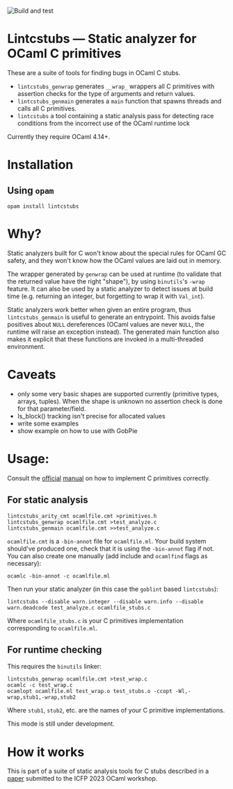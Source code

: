 ![Build and test](https://github.com/edwintorok/lintcstubs/actions/workflows/workflow.yml/badge.svg)

Lintcstubs — Static analyzer for OCaml C primitives
===================================================

These are a suite of tools for finding bugs in OCaml C stubs.

* `lintcstubs_genwrap` generates `__wrap_` wrappers all C primitives with assertion checks for the type of arguments and return values.
* `lintcstubs_genmain` generates a `main` function that spawns threads and calls all C primitives.
* `lintcstubs` a tool containing a static analysis pass for detecting race conditions from the incorrect use of the OCaml runtime lock

Currently they require OCaml 4.14+.

# Installation

## Using `opam`

```
opam install lintcstubs
```

# Why?

Static analyzers built for C won't know about the special rules for OCaml GC safety, and they won't know how the OCaml values are laid out in memory.

The wrapper generated by `genwrap` can be used at runtime (to validate that the returned value have the right "shape"), by using `binutils`'s `-wrap` feature.
It can also be used by a static analyzer to detect issues at build time (e.g. returning an integer, but forgetting to wrap it with `Val_int`).

Static analyzers work better when given an entire program, thus `lintcstubs_genmain` is useful to generate an entrypoint.
This avoids false positives about `NULL` dereferences (OCaml values are never `NULL`, the runtime will raise an exception instead).
The generated main function also makes it explicit that these functions are invoked in a multi-threaded environment.

# Caveats

* only some very basic shapes are supported currently (primitive types, arrays, tuples). When the shape is unknown no assertion check is done for that parameter/field.
* Is_block() tracking isn't precise for allocated values
* write some examples
* show example on how to use with GobPie

# Usage:

Consult the [official](https://v2.ocaml.org/manual/intfc.html#ss:c-prim-impl)
[manual](https://v2.ocaml.org/manual/intfc.html#ss:c-unboxed) on how to implement C primitives correctly.


## For static analysis

```
lintcstubs_arity_cmt ocamlfile.cmt >primitives.h
lintcstubs_genwrap ocamlfile.cmt >test_analyze.c
lintcstubs_genmain ocamlfile.cmt >>test_analyze.c
```

`ocamlfile.cmt` is a `-bin-annot` file for `ocamlfile.ml`. Your build system should've produced one, check that it is using the `-bin-annot` flag if not.
You can also create one manually (add include and `ocamlfind` flags as necessary):
```
ocamlc -bin-annot -c ocamlfile.ml
```

Then run your static analyzer (in this case the  `goblint` based `lintcstubs`):
```
lintcstubs --disable warn.integer --disable warn.info --disable warn.deadcode test_analyze.c ocamlfile_stubs.c
```

Where `ocamlfile_stubs.c` is your C primitives implementation corresponding to `ocamlfile.ml`.

## For runtime checking

This requires the `binutils` linker:

```
lintcstubs_genwrap ocamlfile.cmt >test_wrap.c
ocamlc -c test_wrap.c
ocamlopt ocamlfile.ml test_wrap.o test_stubs.o -ccopt -Wl,-wrap,stub1,-wrap,stub2
```

Where `stub1`, `stub2`, etc. are the names of your C primitive implementations.

This mode is still under development.

# How it works

This is part of a suite of static analysis tools for C stubs described in a [paper](https://arxiv.org/abs/2307.14909) submitted to the ICFP 2023 OCaml workshop.